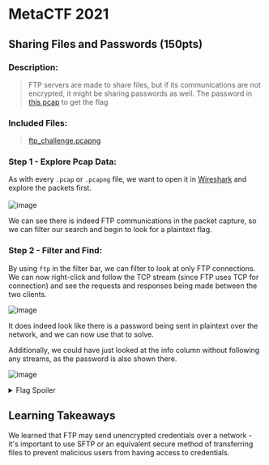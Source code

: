 # MetaCTF 2021
## Sharing Files and Passwords (150pts)
### Description: 
>FTP servers are made to share files, but if its communications are not encrypted, it might be sharing passwords as well. The password in [this pcap](https://metaproblems.com/2dd6443361555f266a8c2f54c50d01e9/ftp_challenge.pcapng) to get the flag
### Included Files:
>[ftp_challenge.pcapng](https://github.com/team23ctf/writeups/blob/main/metactf2021/Sharing%20Files%20and%20Passwords/ftp_challenge.pcapng)


### Step 1 - Explore Pcap Data:
As with every `.pcap` or `.pcapng` file, we want to open it in [Wireshark](https://www.wireshark.org/) and explore the packets first.
<br /> <br />
![image](https://user-images.githubusercontent.com/43623870/144773977-6bcfe767-bfe6-4865-bce5-f9bdc739f5b6.png)

We can see there is indeed FTP communications in the packet capture, so we can filter our search and begin to look for a plaintext flag.

### Step 2 - Filter and Find:
By using `ftp` in the filter bar, we can filter to look at only FTP connections. We can now right-click and follow the TCP stream (since FTP uses TCP for connection) and see the requests and responses being made between the two clients.

![image](https://user-images.githubusercontent.com/43623870/144774095-7f429f1a-397e-4a31-8957-ff3e56d3ab7f.png)

It does indeed look like there is a password being sent in plaintext over the network, and we can now use that to solve.

Additionally, we could have just looked at the info column without following any streams, as the password is also shown there.

![image](https://user-images.githubusercontent.com/43623870/144774197-f5d9e351-15f0-4038-9973-47e1443e610a.png)

<details>
  <summary> Flag Spoiler </summary>
  ftp_is_better_than_dropbox
</details>

## Learning Takeaways
We learned that FTP may send unencrypted credentials over a network - it's important to use SFTP or an equivalent secure method of transferring files to prevent malicious users from having access to credentials.
